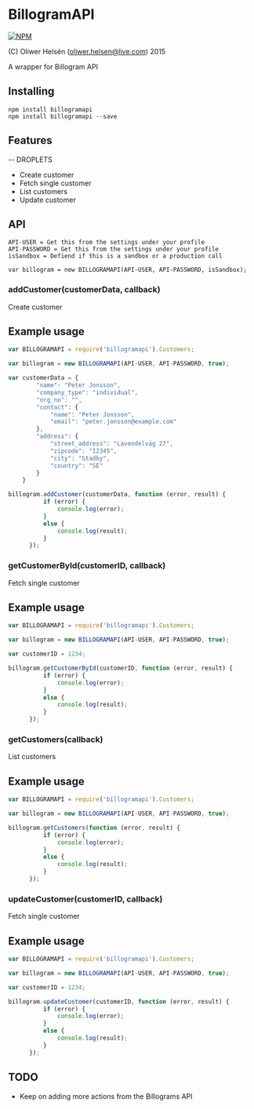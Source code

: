 BillogramAPI
=======

[![NPM](https://nodei.co/npm/billogramapi.png?downloads=true&stars=true)](https://nodei.co/npm/billogramapi/)

(C) Oliwer Helsén (oliwer.helsen@live.com) 2015

A wrapper for Billogram API


Installing
----------

```
npm install billogramapi
npm install billogramapi --save
```

Features
--------

-- DROPLETS
* Create customer
* Fetch single customer
* List customers
* Update customer

API
---

```
API-USER = Get this from the settings under your profile
API-PASSWORD = Get this from the settings under your profile
isSandbox = Defiend if this is a sandbox or a production call

var billogram = new BILLOGRAMAPI(API-USER, API-PASSWORD, isSandbox);
```
### addCustomer(customerData, callback)

Create customer

Example usage
-------------

```javascript
var BILLOGRAMAPI = require('billogramapi').Customers;

var billogram = new BILLOGRAMAPI(API-USER, API-PASSWORD, true);

var customerData = {
	    "name": "Peter Jonsson",
	    "company_type": "individual",
	    "org_no": "",
	    "contact": {
	        "name": "Peter Jonsson",
	        "email": "peter.jonsson@example.com"
	    },
	    "address": {
	        "street_address": "Lavendelväg 27",
	        "zipcode": "12345",
	        "city": "Stadby",
	        "country": "SE"
	    }
	}

billogram.addCustomer(customerData, function (error, result) {
          if (error) {
              console.log(error);
          }
          else {
              console.log(result);
          }
      });

```

### getCustomerById(customerID, callback)

Fetch single customer

Example usage
-------------

```javascript
var BILLOGRAMAPI = require('billogramapi').Customers;

var billogram = new BILLOGRAMAPI(API-USER, API-PASSWORD, true);

var customerID = 1234;

billogram.getCustomerById(customerID, function (error, result) {
          if (error) {
              console.log(error);
          }
          else {
              console.log(result);
          }
      });

```

### getCustomers(callback)

List customers

Example usage
-------------

```javascript
var BILLOGRAMAPI = require('billogramapi').Customers;

var billogram = new BILLOGRAMAPI(API-USER, API-PASSWORD, true);

billogram.getCustomers(function (error, result) {
          if (error) {
              console.log(error);
          }
          else {
              console.log(result);
          }
      });

```

### updateCustomer(customerID, callback)

Fetch single customer

Example usage
-------------

```javascript
var BILLOGRAMAPI = require('billogramapi').Customers;

var billogram = new BILLOGRAMAPI(API-USER, API-PASSWORD, true);

var customerID = 1234;

billogram.updateCustomer(customerID, function (error, result) {
          if (error) {
              console.log(error);
          }
          else {
              console.log(result);
          }
      });

```

TODO
----
* Keep on adding more actions from the Billograms API
